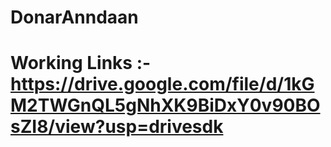 # DonarAnndaan

# Working Links :- https://drive.google.com/file/d/1kGM2TWGnQL5gNhXK9BiDxY0v90BOsZI8/view?usp=drivesdk

